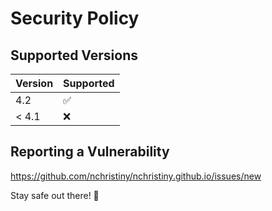 # Security Policy

## Supported Versions

| Version | Supported          |
| ------- | ------------------ |
| 4.2     | :white_check_mark: |
| < 4.1   | :x:                |

## Reporting a Vulnerability

https://github.com/nchristiny/nchristiny.github.io/issues/new

Stay safe out there! 👀
